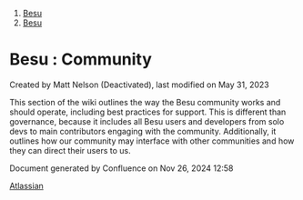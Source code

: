 1. [Besu](index.html)
2. [Besu](Besu_22151173.html)

# Besu : Community

Created by Matt Nelson (Deactivated), last modified on May 31, 2023

This section of the wiki outlines the way the Besu community works and should operate, including best practices for support. This is different than governance, because it includes all Besu users and developers from solo devs to main contributors engaging with the community. Additionally, it outlines how our community may interface with other communities and how they can direct their users to us. 

Document generated by Confluence on Nov 26, 2024 12:58

[Atlassian](http://www.atlassian.com/)
